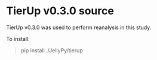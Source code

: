 # TierUp v0.3.0 source

TierUp v0.3.0 was used to perform reanalysis in this study.

To install:
> pip install ./JellyPy/tierup

